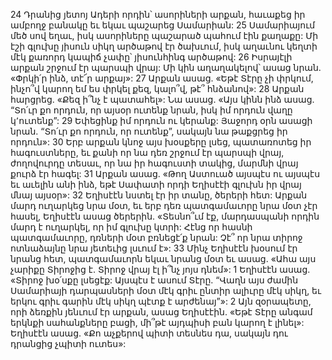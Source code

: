 24 Դրանից յետոյ Ադերի որդին՝ ասորիների արքան, հաւաքեց իր ամբողջ բանակը եւ եկաւ պաշարեց Սամարիան: 25 Սամարիայում մեծ սով եղաւ, իսկ ասորիները պաշարած պահում էին քաղաքը: Մի էշի գլուխը յիսուն սիկղ արծաթով էր ծախւում, իսկ աղաւնու կեղտի մէկ քառորդ կապիճ չափը՝ յիսունհինգ արծաթով: 26 Իսրայէլի արքան շրջում էր պարսպի վրայ: Մի կին աղաղակելով՝ ասաց նրան. «Փրկի՛ր ինձ, տէ՜ր արքայ»: 27 Արքան ասաց. «Եթէ Տէրը չի փրկում, ինչո՞վ կարող եմ ես փրկել քեզ, կալո՞վ, թէ՞ հնձանով»: 28 Արքան հարցրեց. «Քեզ ի՞նչ է պատահել»: Նա ասաց. «Այս կինն ինձ ասաց. “Տո՛ւր քո որդուն, որ այսօր ուտենք նրան, իսկ իմ որդուն վաղը կ՚ուտենք”: 29 Եփեցինք իմ որդուն ու կերանք: Յաջորդ օրն ասացի նրան. “Տո՛ւր քո որդուն, որ ուտենք”, սակայն նա թաքցրեց իր որդուն»: 30 Երբ արքան կնոջ այս խօսքերը լսեց, պատառոտեց իր հագուստները, եւ քանի որ նա դեռ շրջում էր պարսպի վրայ, ժողովուրդը տեսաւ, որ նա իր հագուստի տակից, մարմնի վրայ քուրձ էր հագել: 31 Արքան ասաց. «Թող Աստուած այսպէս ու այսպէս եւ աւելին անի ինձ, եթէ Սափատի որդի Եղիսէէի գլուխն իր վրայ մնայ այսօր»: 32 Եղիսէէն նստել էր իր տանը, ծերերի հետ: Արքան մարդ ուղարկեց նրա մօտ, եւ երբ դեռ պատգամաւորը նրա մօտ չէր հասել, Եղիսէէն ասաց ծերերին. «Տեսնո՞ւմ էք, մարդասպանի որդին մարդ է ուղարկել, որ իմ գլուխը կտրի: Հէնց որ հասնի պատգամաւորը, դռների մօտ բռնեցէ՛ք նրան: Չէ՞ որ նրա տիրոջ ոտնաձայնը նրա յետեւից լսւում է»: 33 Մինչ Եղիսէէն խօսում էր նրանց հետ, պատգամաւորն եկաւ նրանց մօտ եւ ասաց. «Ահա այս չարիքը Տիրոջից է. Տիրոջ վրայ էլ ի՞նչ յոյս դնեմ»:
1 Եղիսէէն ասաց. «Տիրոջ խօ՛սքը լսեցէք: Այսպէս է ասում Տէրը. “Վաղն այս ժամին Սամարիայի դարպասների մօտ մէկ գրիւ ընտիր ալիւրը մէկ սիկղ, եւ երկու գրիւ գարին մէկ սիկղ պէտք է արժենայ”»: 2 Այն զօրապետը, որի ձեռքին յենւում էր արքան, ասաց Եղիսէէին. «Եթէ Տէրը անգամ երկնքի սահանքները բացի, մի՞թէ այդպիսի բան կարող է լինել»: Եղիսէէն ասաց. «Քո աչքերով պիտի տեսնես դա, սակայն դու դրանցից չպիտի ուտես»:

